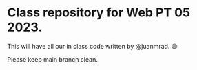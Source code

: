 # Class repository for Web PT 05 2023.

This will have all our in class code written by @juanmrad. :smile:

Please keep main branch clean.
